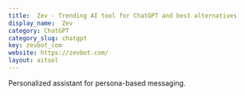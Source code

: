 ```yaml
---
title:  Zev - Trending AI tool for ChatGPT and best alternatives
display_name:  Zev
category: ChatGPT
category_slug: chatgpt
key: zevbot_com
website: https://zevbot.com/
layout: aitool
---
```


Personalized assistant for persona-based messaging.
